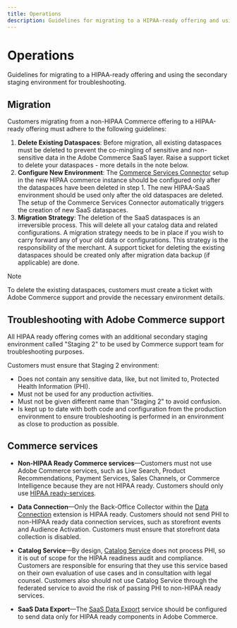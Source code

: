 ```yaml
---
title: Operations
description: Guidelines for migrating to a HIPAA-ready offering and using the secondary staging environment for troubleshooting.
---
```


# Operations

Guidelines for migrating to a HIPAA-ready offering and using the secondary staging environment for troubleshooting.

## Migration

Customers migrating from a non-HIPAA Commerce offering to a HIPAA-ready offering must adhere to the following guidelines:

1. **Delete Existing Dataspaces**: Before migration, all existing dataspaces must be deleted to prevent the co-mingling of sensitive and non-sensitive data in the Adobe Commerce SaaS layer. Raise a support ticket to delete your dataspaces - more details in the note below.
2. **Configure New Environment**: The [Commerce Services Connector](https://experienceleague.adobe.com/en/docs/commerce-merchant-services/user-guides/integration-services/saas) setup in the new HIPAA commerce instance should be configured only after the dataspaces have been deleted in step 1. The new HIPAA-SaaS environment should be used only after the old dataspaces are deleted. The setup of the Commerce Services Connector automatically triggers the creation of new SaaS dataspaces.
3. **Migration Strategy**: The deletion of the SaaS dataspaces is an irreversible process. This will delete all your catalog data and related configurations. A migration strategy needs to be in place if you wish to carry forward any of your old data or configurations. This strategy is the responsibility of the merchant. A support ticket for deleting the existing dataspaces should be created only after migration data backup (if applicable) are done.

>[!NOTE]
>To delete the existing dataspaces, customers must create a ticket with Adobe Commerce support and provide the necessary environment details.

## Troubleshooting with Adobe Commerce support

All HIPAA ready offering comes with an additional secondary staging environment called "Staging 2" to be used by Commerce support team for troubleshooting purposes.  

Customers must ensure that Staging 2 environment:
- Does not contain any sensitive data, like, but not limited to, Protected Health Information (PHI).
- Must not be used for any production activities.
- Must not be given different name than "Staging 2" to avoid confusion.
- Is kept up to date with both code and configuration from the production environment to ensure troubleshooting is performed in an environment as close to production as possible.

## Commerce services

- **Non-HIPAA Ready Commerce services**—Customers must not use Adobe Commerce services, such as Live Search, Product Recommendations, Payment Services, Sales Channels, or Commerce Intelligence because they are not HIPAA ready. Customers should only use [HIPAA ready-services](overview.md).

- **Data Connection**—Only the Back-Office Collector within the [Data Connection](https://experienceleague.adobe.com/en/docs/commerce-merchant-services/data-connection/overview) extension is HIPAA ready. Customers should not send PHI to non-HIPAA ready data connection services, such as storefront events and Audience Activation. Customers must ensure that storefront data collection is disabled.

- **Catalog Service**—By design, [Catalog Service](https://experienceleague.adobe.com/en/docs/commerce-merchant-services/catalog-service/overview) does not process PHI, so it is out of scope for the HIPAA readiness audit and compliance. Customers are responsible for ensuring that they use this service based on their own evaluation of use cases and in consultation with legal counsel. Customers also should not use Catalog Service through the federated service to avoid the risk of passing PHI to non-HIPAA ready services.

- **SaaS Data Export**—The [SaaS Data Export](https://experienceleague.adobe.com/en/docs/commerce-merchant-services/saas-data-export/overview) service should be configured to send data only for HIPAA ready components in Adobe Commerce.
